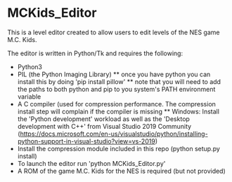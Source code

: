 # MCKids_Editor

This is a level editor created to allow users to edit levels of the NES game M.C. Kids.

The editor is written in Python/Tk and requires the following:

* Python3
* PIL (the Python Imaging Library)
** once you have python you can install this by doing 'pip install pillow'
** note that you will need to add the paths to both python and pip to you system's PATH environment variable
* A C compiler (used for compression performance. The compression install step will complain if the compiler is missing
** Windows: Install the 'Python development' workload as well as the 'Desktop development with C++' from Visual Studio 2019 Community (https://docs.microsoft.com/en-us/visualstudio/python/installing-python-support-in-visual-studio?view=vs-2019)
* Install the compression module included in this repo (python setup.py install)
* To launch the editor run 'python MCKids_Editor.py'
* A ROM of the game M.C. Kids for the NES is required (but not provided)